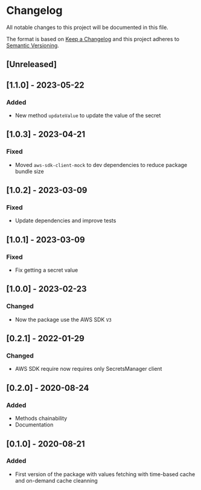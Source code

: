 # Changelog

All notable changes to this project will be documented in this file.

The format is based on [Keep a Changelog](http://keepachangelog.com/en/1.0.0/)
and this project adheres to [Semantic Versioning](http://semver.org/spec/v2.0.0.html).

## [Unreleased]

## [1.1.0] - 2023-05-22
### Added
- New method `updateValue` to update the value of the secret

## [1.0.3] - 2023-04-21
### Fixed
- Moved `aws-sdk-client-mock` to dev dependencies to reduce package bundle size

## [1.0.2] - 2023-03-09
### Fixed
- Update dependencies and improve tests

## [1.0.1] - 2023-03-09
### Fixed
- Fix getting a secret value

## [1.0.0] - 2023-02-23
### Changed
- Now the package use the AWS SDK `V3`

## [0.2.1] - 2022-01-29
### Changed
- AWS SDK require now requires only SecretsManager client

## [0.2.0] - 2020-08-24
### Added
- Methods chainability
- Documentation

## [0.1.0] - 2020-08-21
### Added
- First version of the package with values fetching with time-based cache and on-demand cache cleanning
